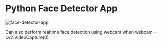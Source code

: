 # Python Face Detector App

![face-detector-app](https://media.giphy.com/media/3XkTP36BGuIHZenz1n/giphy.gif)

Can also perform realtime face detection using webcam when webcam = cv2.VideoCapture(0)
